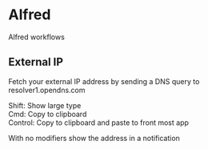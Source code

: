 # Alfred
Alfred workflows


## External IP

Fetch your external IP address by sending a DNS query to resolver1.opendns.com

Shift:	Show large type<br/>
Cmd:		Copy to clipboard<br/>
Control:	Copy to clipboard and paste to front most app

With no modifiers show the address in a notification
